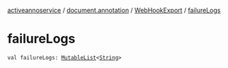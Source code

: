 [activeannoservice](../../index.md) / [document.annotation](../index.md) / [WebHookExport](index.md) / [failureLogs](./failure-logs.md)

# failureLogs

`val failureLogs: `[`MutableList`](https://kotlinlang.org/api/latest/jvm/stdlib/kotlin.collections/-mutable-list/index.html)`<`[`String`](https://kotlinlang.org/api/latest/jvm/stdlib/kotlin/-string/index.html)`>`